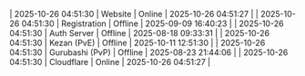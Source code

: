 | 2025-10-26 04:51:30 | Website | Online | 2025-10-26 04:51:27 |
| 2025-10-26 04:51:30 | Registration | Offline | 2025-09-09 16:40:23 |
| 2025-10-26 04:51:30 | Auth Server | Offline | 2025-08-18 09:33:31 |
| 2025-10-26 04:51:30 | Kezan (PvE) | Offline | 2025-10-11 12:51:30 |
| 2025-10-26 04:51:30 | Gurubashi (PvP) | Offline | 2025-08-23 21:44:06 |
| 2025-10-26 04:51:30 | Cloudflare | Online | 2025-10-26 04:51:27 |
